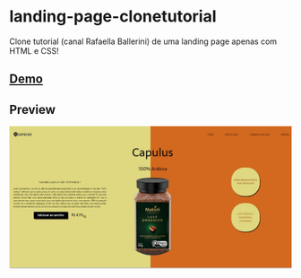 # landing-page-clonetutorial

Clone tutorial (canal Rafaella Ballerini) de uma landing page apenas com HTML e CSS! 

## [Demo](https://dev-paixao.github.io/landing-page-clonetutorial/)

## Preview
![Preview](./img/preview.jpg)
